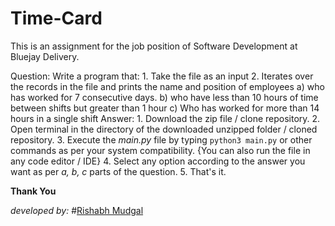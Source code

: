 # Time-Card
This is an assignment for the job position of Software Development at Bluejay Delivery.

Question: Write a program that:
          1. Take the file as an input
          2. Iterates over the records in the file and prints the name and position of employees 
                a) who has worked for 7 consecutive days.
                b) who have less than 10 hours of time between shifts but greater than 1 hour
                c) Who has worked for more than 14 hours in a single shift
Answer: 1. Download the zip file / clone repository.
        2. Open terminal in the directory of the downloaded unzipped folder / cloned repository.
        3. Execute the _main.py_ file by typing `python3 main.py` or other commands as per your system compatibility.
                {You can also run the file in any code editor / IDE}
        4. Select any option according to the answer you want as per _a, b, c_ parts of the question.
        5. That's it.


**Thank You**

_developed by:_
#[Rishabh Mudgal](https://github.com/mr-mudgal)
